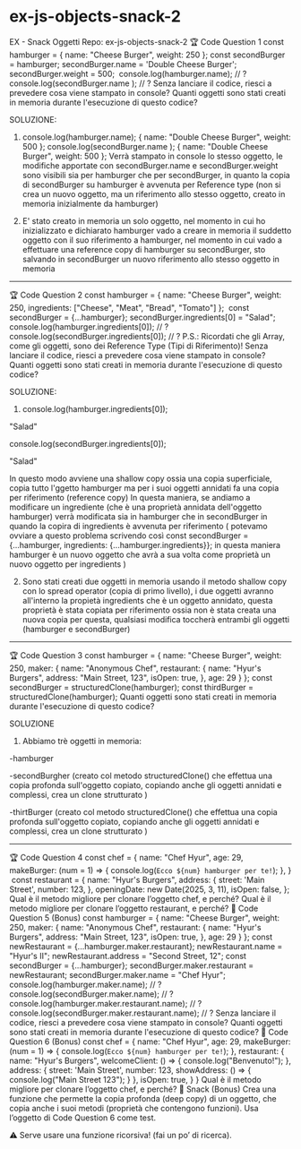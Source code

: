 # ex-js-objects-snack-2
EX - Snack Oggetti
Repo: ex-js-objects-snack-2
🏆 Code Question 1
const hamburger = { name: "Cheese Burger", weight: 250 };
const secondBurger = hamburger;
secondBurger.name = 'Double Cheese Burger';
secondBurger.weight = 500;
​
console.log(hamburger.name); // ?
console.log(secondBurger.name ); // ?
Senza lanciare il codice, riesci a prevedere cosa viene stampato in console?
Quanti oggetti sono stati creati in memoria durante l'esecuzione di questo codice?

SOLUZIONE:

1. console.log(hamburger.name);  { name: "Double Cheese Burger", weight: 500 };
console.log(secondBurger.name );  { name: "Double Cheese Burger", weight: 500 };
Verrà stampato in console lo stesso oggetto, le modifiche apportate con secondBurger.name e secondBurger.weight sono visibili sia per hamburger che per secondBurger, in quanto la copia di secondBurger su hamburger è avvenuta per Reference type (non si crea un nuovo oggetto, ma un riferimento allo stesso oggetto, creato in memoria inizialmente da hamburger)

2. E' stato creato in memoria un solo oggetto, nel momento in cui ho inizializzato e dichiarato hamburger vado a creare in memoria il suddetto oggetto con il suo riferimento a hamburger, nel momento in cui vado a effettuare una reference copy di hamburger su secondBurger, sto salvando in secondBurger un nuovo riferimento allo stesso oggetto in memoria 

----------------------------------------------------------------------------------------------------------

🏆 Code Question 2
const hamburger = { 
    name: "Cheese Burger", 
    weight: 250,
    ingredients: ["Cheese", "Meat", "Bread", "Tomato"]
};
​
const secondBurger = {...hamburger};
secondBurger.ingredients[0] = "Salad";
​
console.log(hamburger.ingredients[0]); // ?
console.log(secondBurger.ingredients[0]); // ?
P.S.: Ricordati che gli Array, come gli oggetti, sono dei Reference Type (Tipi di Riferimento)!
Senza lanciare il codice, riesci a prevedere cosa viene stampato in console?
Quanti oggetti sono stati creati in memoria durante l'esecuzione di questo codice?

SOLUZIONE:

1. console.log(hamburger.ingredients[0]);
 
 "Salad"

console.log(secondBurger.ingredients[0]); 
 
 "Salad"

In questo modo avviene una shallow copy ossia una copia superficiale, copia tutto l'ggetto hamburger ma per i suoi oggetti annidati fa una copia per riferimento (reference copy)
In questa maniera, se andiamo a modificare un ingrediente (che è una proprietà annidata dell'oggetto hamburger) verrà modificata sia in hamburger che in secondBurger in quando la copira di ingredients è avvenuta per riferimento ( potevamo ovviare a questo problema scrivendo così const secondBurger = {...hamburger, ingredients: {...hamburger.ingredients}}; in questa maniera hamburger è un nuovo oggetto che avrà a sua volta come proprietà un nuovo oggetto per ingredients )

2. Sono stati creati due oggetti in memoria usando il metodo shallow copy con lo spread operator (copia di primo livello), i due oggetti avranno all'interno la propietà ingredients che è un oggetto annidato, questa proprietà è stata copiata per riferimento ossia non è stata creata una nuova copia per questa, qualsiasi modifica toccherà entrambi gli oggetti (hamburger e secondBurger)

----------------------------------------------------------------------------------------------------------
🏆 Code Question 3
const hamburger = { 
    name: "Cheese Burger", 
    weight: 250,
    maker: {
        name: "Anonymous Chef",
        restaurant: {
            name: "Hyur's Burgers",
            address: "Main Street, 123",
            isOpen: true,
        },
        age: 29
    }
};
​
const secondBurger = structuredClone(hamburger);
const thirdBurger = structuredClone(hamburger);
Quanti oggetti sono stati creati in memoria durante l'esecuzione di questo codice?

SOLUZIONE

1. Abbiamo trè oggetti in memoria:

-hamburger

-secondBurgher (creato col metodo structuredClone() che effettua una copia profonda sull'oggetto copiato, copiando anche gli oggetti annidati e complessi, crea un clone strutturato )

-thirtBurger (creato col metodo structuredClone() che effettua una copia profonda sull'oggetto copiato, copiando anche gli oggetti annidati e complessi, crea un clone strutturato )

----------------------------------------------------------------------------------------------------------

🏆 Code Question 4
const chef = {
    name: "Chef Hyur",
    age: 29,
    makeBurger: (num = 1) => {
        console.log(`Ecco ${num} hamburger per te!`);
    },
}
​
const restaurant = {
    name: "Hyur's Burgers",
    address: {
        street: 'Main Street',
        number: 123,
    },
    openingDate: new Date(2025, 3, 11),
    isOpen: false,
};
Qual è il metodo migliore per clonare l’oggetto chef, e perché?
Qual è il metodo migliore per clonare l’oggetto restaurant, e perché?
🎯 Code Question 5 (Bonus)
const hamburger = { 
    name: "Cheese Burger", 
    weight: 250,
    maker: {
        name: "Anonymous Chef",
        restaurant: {
            name: "Hyur's Burgers",
            address: "Main Street, 123",
            isOpen: true,
        },
        age: 29
    }
};
​
const newRestaurant = {...hamburger.maker.restaurant};
newRestaurant.name = "Hyur's II";
newRestaurant.address = "Second Street, 12";
const secondBurger = {...hamburger};
secondBurger.maker.restaurant = newRestaurant;
secondBurger.maker.name = "Chef Hyur";
​
console.log(hamburger.maker.name); // ?
console.log(secondBurger.maker.name); // ?
console.log(hamburger.maker.restaurant.name); // ?
console.log(secondBurger.maker.restaurant.name); // ?
Senza lanciare il codice, riesci a prevedere cosa viene stampato in console?
Quanti oggetti sono stati creati in memoria durante l'esecuzione di questo codice?
🎯 Code Question 6 (Bonus)
const chef = {
    name: "Chef Hyur",
    age: 29,
    makeBurger: (num = 1) => {
        console.log(`Ecco ${num} hamburger per te!`);
    },
    restaurant: {
        name: "Hyur's Burgers",
        welcomeClient: () => {
            console.log("Benvenuto!");
        },
        address: {
            street: 'Main Street',
            number: 123,
            showAddress: () => {
                console.log("Main Street 123");
            }
        },
        isOpen: true,
    }
}
Qual è il metodo migliore per clonare l’oggetto chef, e perché?
🎯 Snack  (Bonus)
Crea una funzione che permette la copia profonda (deep copy) di un oggetto, che copia anche i suoi metodi (proprietà che contengono funzioni). Usa l’oggetto di Code Question 6 come test.

⚠️ Serve usare una funzione ricorsiva! (fai un po’ di ricerca).
